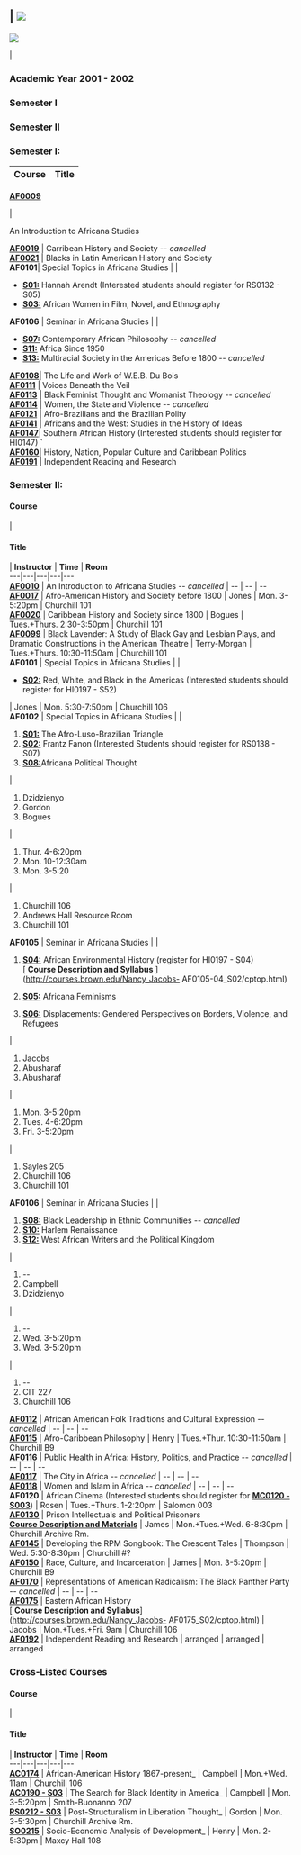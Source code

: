 |  [
![](./images/index2.gif)](http://www.brown.edu/Departments/African_American_Studies/)  
---  
![](images/Menubar.jpg)  
  
|  

### Academic Year 2001 - 2002

### **Semester I**

### **Semester II**

  

###  Semester I:

|  **Course** | **Title**  
---|---  
  
[
**AF0009**](http://boca.brown.edu/nontopicsdet.asp?year=2001&term=1&crsCode=AF0009)

|

An Introduction to Africana Studies  
  
[
**AF0019**](http://boca.brown.edu/nontopicsdet.asp?year=2001&term=1&crsCode=AF0019)
|  Carribean History and Society -- _cancelled_  
[
**AF0021**](http://boca.brown.edu/nontopicsdet.asp?year=2001&term=1&crsCode=AF0021)
|  Blacks in Latin American History and Society  
**AF0101**|  Special Topics in Africana Studies |  |

  * [**S01:**](http://boca.brown.edu/topicsDet.asp?year=2001&term=1&crsCode=RS0132&SectCode=S005) Hannah Arendt (Interested students should register for RS0132 - S05)
  * [**S03:**](http://boca.brown.edu/topicsDet.asp?year=2001&term=1&crsCode=AF0101&SectCode=S003) African Women in Film, Novel, and Ethnography

  
**AF0106** |  Seminar in Africana Studies |  |

  * [**S07:**](http://boca.brown.edu/topicsDet.asp?year=2001&term=1&crsCode=AF0106&SectCode=S007) Contemporary African Philosophy -- _cancelled_
  * [**S11:**](http://boca.brown.edu/topicsDet.asp?year=2001&term=1&crsCode=AF0106&SectCode=S011) Africa Since 1950
  * [**S13:**](http://boca.brown.edu/topicsDet.asp?year=2001&term=1&crsCode=AF0106&SectCode=S013) Multiracial Society in the Americas Before 1800 -- _cancelled_

  
[
**AF0108**](http://boca.brown.edu/nontopicsdet.asp?year=2001&term=1&crsCode=AF0108)|
The Life and Work of W.E.B. Du Bois  
[
**AF0111**](http://boca.brown.edu/nontopicsdet.asp?year=2001&term=1&crsCode=AF0111)
|  Voices Beneath the Veil  
[
**AF0113**](http://boca.brown.edu/nontopicsdet.asp?year=2001&term=1&crsCode=AF0113)
|  Black Feminist Thought and Womanist Theology -- _cancelled_  
[
**AF0114**](http://boca.brown.edu/nontopicsdet.asp?year=2001&term=1&crsCode=AF0114)
|  Women, the State and Violence -- _cancelled_  
[
**AF0121**](http://boca.brown.edu/nontopicsdet.asp?year=2001&term=1&crsCode=AF0121)
|  Afro-Brazilians and the Brazilian Polity  
[
**AF0141**](http://boca.brown.edu/nontopicsdet.asp?year=2001&term=1&crsCode=AF0141)
|  Africans and the West: Studies in the History of Ideas  
[
**AF0147**](http://boca.brown.edu/nontopicsdet.asp?year=2001&term=1&crsCode=AF0147)|
Southern African History (Interested students should register for HI0147) `  
[
**AF0160**](http://boca.brown.edu/nontopicsdet.asp?year=2001&term=1&crsCode=AF0160)|
History, Nation, Popular Culture and Caribbean Politics  
[
**AF0191**](http://boca.brown.edu/nontopicsdet.asp?year=2001&term=1&crsCode=AF0191)
|  Independent Reading and Research  
  
###   Semester II:

#### Course

|

#### Title

| **Instructor** | **Time** | **Room**  
---|---|---|---|---  
[
**AF0010**](http://boca.brown.edu/nontopicsdet.asp?year=2001&term=2&crsCode=AF0010)
|  An Introduction to Africana Studies -- _cancelled_ |  -- | -- | --  
[
**AF0017**](http://boca.brown.edu/nontopicsdet.asp?year=2001&term=2&crsCode=AF0017)
|  Afro-American History and Society before 1800 | Jones | Mon. 3-5:20pm |
Churchill 101  
[
**AF0020**](http://boca.brown.edu/nontopicsdet.asp?year=2001&term=2&crsCode=AF0020)
|  Caribbean History and Society since 1800 | Bogues | Tues.+Thurs.
2:30-3:50pm | Churchill 101  
[
**AF0099**](http://boca.brown.edu/nontopicsdet.asp?year=2001&term=2&crsCode=AF0099)
|  Black Lavender: A Study of Black Gay and Lesbian Plays, and Dramatic
Constructions in the American Theatre  | Terry-Morgan | Tues.+Thurs.
10:30-11:50am | Churchill 101  
**AF0101** |  Special Topics in Africana Studies |  |

  * [**S02:**](http://boca.brown.edu/topicsDet.asp?year=2001&term=2&crsCode=HI0197&SectCode=S052) Red, White, and Black in the Americas (Interested students should register for HI0197 - S52)

|  Jones | Mon. 5:30-7:50pm | Churchill 106  
**AF0102** |  Special Topics in Africana Studies |  |

  1. [**S01:**](http://boca.brown.edu/topicsDet.asp?year=2001&term=2&crsCode=AF0102&SectCode=S001) The Afro-Luso-Brazilian Triangle 
  2. [**S02:**](http://boca.brown.edu/topicsDet.asp?year=2001&term=2&crsCode=RS0138&SectCode=S007) Frantz Fanon (Interested Students should register for RS0138 - S07)
  3. [**S08:**](http://boca.brown.edu/topicsDet.asp?year=2001&term=2&crsCode=AF0102&SectCode=S008)Africana Political Thought

|

  1. Dzidzienyo
  2. Gordon
  3. Bogues

|

  1. Thur. 4-6:20pm
  2. Mon. 10-12:30am
  3. Mon. 3-5:20

|

  1. Churchill 106
  2. Andrews Hall Resource Room
  3. Churchill 101

  
**AF0105** |  Seminar in Africana Studies |  |

  1. [**S04:**](http://boca.brown.edu/topicsDet.asp?year=2001&term=2&crsCode=HI0197&SectCode=S004) African Environmental History (register for HI0197 - S04)  
[ **Course Description and Syllabus** ](http://courses.brown.edu/Nancy_Jacobs-
AF0105-04_S02/cptop.html)

  2. [**S05:**](http://boca.brown.edu/topicsDet.asp?year=2001&term=2&crsCode=AF0105&SectCode=S005) Africana Feminisms 
  3. [**S06:**](http://boca.brown.edu/topicsDet.asp?year=2001&term=2&crsCode=AF0105&SectCode=S006) Displacements: Gendered Perspectives on Borders, Violence, and Refugees 

|

  1. Jacobs
  2. Abusharaf
  3. Abusharaf

|

  1. Mon. 3-5:20pm
  2. Tues. 4-6:20pm
  3. Fri. 3-5:20pm

|

  1. Sayles 205
  2. Churchill 106
  3. Churchill 101

  
**AF0106** |  Seminar in Africana Studies |  |

  1. [**S08:**](http://boca.brown.edu/topicsDet.asp?year=2001&term=2&crsCode=AF0106&SectCode=S008) Black Leadership in Ethnic Communities -- _cancelled_
  2. [**S10:**](http://boca.brown.edu/topicsDet.asp?year=2001&term=2&crsCode=AF0106&SectCode=S010) Harlem Renaissance
  3. [**S12:**](http://boca.brown.edu/topicsDet.asp?year=2001&term=2&crsCode=AF0106&SectCode=S012) West African Writers and the Political Kingdom 

|

  1. --
  2. Campbell
  3. Dzidzienyo

|

  1. --
  2. Wed. 3-5:20pm
  3. Wed. 3-5:20pm

|

  1. --
  2. CIT 227
  3. Churchill 106

  
[
**AF0112**](http://boca.brown.edu/nontopicsdet.asp?year=2001&term=2&crsCode=AF0112)
|  African American Folk Traditions and Cultural Expression -- _cancelled_ |
-- | -- | --  
[
**AF0115**](http://boca.brown.edu/nontopicsdet.asp?year=2001&term=2&crsCode=AF0115)
|  Afro-Caribbean Philosophy  | Henry | Tues.+Thur. 10:30-11:50am | Churchill
B9  
[
**AF0116**](http://boca.brown.edu/nontopicsdet.asp?year=2001&term=2&crsCode=AF0116)
|  Public Health in Africa: History, Politics, and Practice -- _cancelled_ |
-- | -- | --  
[
**AF0117**](http://boca.brown.edu/nontopicsdet.asp?year=2001&term=2&crsCode=AF0117)
|  The City in Africa -- _cancelled_ |  -- | -- | --  
[
**AF0118**](http://boca.brown.edu/nontopicsdet.asp?year=2001&term=2&crsCode=AF0118)
|  Women and Islam in Africa -- _cancelled_ |  -- | -- | --  
**AF0120** |  African Cinema (Interested students should register for
[**MC0120 -
S003**](http://boca.brown.edu/topicsDet.asp?year=2001&term=2&crsCode=MC0120&SectCode=S003))
|  Rosen | Tues.+Thurs. 1-2:20pm | Salomon 003  
[
**AF0130**](http://boca.brown.edu/nontopicsdet.asp?year=2001&term=2&crsCode=AF0130)
|  Prison Intellectuals and Political Prisoners  
[ **Course Description and
Materials**](http://courses.brown.edu/Joy_Ann_James-AF0130_S02/cptop.html) |
James | Mon.+Tues.+Wed. 6-8:30pm | Churchill Archive Rm.  
[
**AF0145**](http://boca.brown.edu/nontopicsdet.asp?year=2001&term=2&crsCode=AF0145)
|  Developing the RPM Songbook: The Crescent Tales | Thompson | Wed.
5:30-8:30pm | Churchill #?  
[
**AF0150**](http://boca.brown.edu/nontopicsdet.asp?year=2001&term=2&crsCode=AF0150)
|  Race, Culture, and Incarceration | James | Mon. 3-5:20pm | Churchill B9  
[
**AF0170**](http://boca.brown.edu/nontopicsdet.asp?year=2001&term=2&crsCode=AF0170)
|  Representations of American Radicalism: The Black Panther Party --
_cancelled_ |  -- | -- | --  
[
**AF0175**](http://boca.brown.edu/nontopicsdet.asp?year=2001&term=2&crsCode=AF0175)
|  Eastern African History  
[ **Course Description and Syllabus**](http://courses.brown.edu/Nancy_Jacobs-
AF0175_S02/cptop.html) |  Jacobs | Mon.+Tues.+Fri. 9am | Churchill 106  
[
**AF0192**](http://boca.brown.edu/nontopicsdet.asp?year=2001&term=2&crsCode=AF0192)
|  Independent Reading and Research | arranged | arranged | arranged  
  
###   Cross-Listed Courses

#### Course

|

#### Title

| **Instructor** | **Time** | **Room**  
---|---|---|---|---  
[
**AC0174**](http://boca.brown.edu/nontopicsdet.asp?year=2001&term=2&crsCode=AC0174)
|  African-American History 1867-present_ | Campbell | Mon.+Wed. 11am |
Churchill 106  
[**AC0190 -
S03**](http://boca.brown.edu/topicsDet.asp?year=2001&term=2&crsCode=AC0190&SectCode=S003)
|  The Search for Black Identity in America_ | Campbell | Mon. 3-5:20pm |
Smith-Buonanno 207  
[**RS0212 -
S03**](http://boca.brown.edu/topicsDet.asp?year=2001&term=2&crsCode=RS0212&SectCode=S003)
|  Post-Structuralism in Liberation Thought_ | Gordon | Mon. 3-5:30pm |
Churchill Archive Rm.  
[
**SO0215**](http://boca.brown.edu/nontopicsdet.asp?year=2001&term=2&crsCode=SO0215)
|  Socio-Economic Analysis of Development_ | Henry | Mon. 2-5:30pm | Maxcy
Hall 108  


